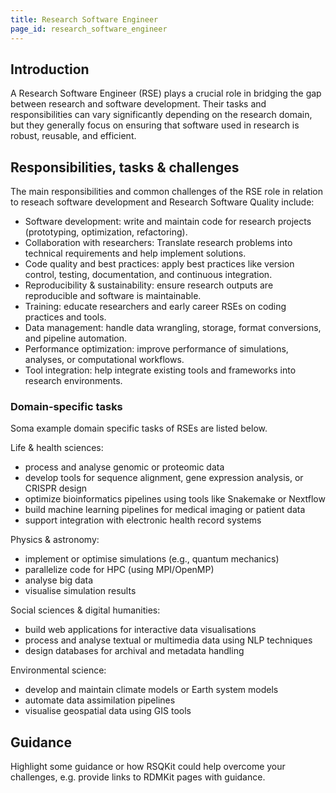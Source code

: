 ```yaml
---
title: Research Software Engineer
page_id: research_software_engineer
---
```



## Introduction

A Research Software Engineer (RSE) plays a crucial role in bridging the gap between research and software development. 
Their tasks and responsibilities can vary significantly depending on the research domain, but they generally focus on ensuring that software used in research is robust, reusable, and efficient.


## Responsibilities, tasks & challenges

The main responsibilities and common challenges of the RSE role in relation to reseach software development and Research Software Quality include:

- Software development: write and maintain code for research projects (prototyping, optimization, refactoring).
- Collaboration with researchers: Translate research problems into technical requirements and help implement solutions.
- Code quality and best practices: apply best practices like version control, testing, documentation, and continuous integration.
- Reproducibility & sustainability: ensure research outputs are reproducible and software is maintainable.
- Training: educate researchers and early career RSEs on coding practices and tools.
- Data management: handle data wrangling, storage, format conversions, and pipeline automation.
- Performance optimization: improve performance of simulations, analyses, or computational workflows.
- Tool integration: help integrate existing tools and frameworks into research environments.

### Domain-specific tasks

Soma example domain specific tasks of RSEs are listed below.

Life & health sciences:

- process and analyse genomic or proteomic data
- develop tools for sequence alignment, gene expression analysis, or CRISPR design
- optimize bioinformatics pipelines using tools like Snakemake or Nextflow
- build machine learning pipelines for medical imaging or patient data
- support integration with electronic health record systems

Physics & astronomy:

- implement or optimise simulations (e.g., quantum mechanics)
- parallelize code for HPC (using MPI/OpenMP)
- analyse big data
- visualise simulation results

Social sciences & digital humanities:

- build web applications for interactive data visualisations
- process and analyse textual or multimedia data using NLP techniques
- design databases for archival and metadata handling

Environmental science:

- develop and maintain climate models or Earth system models
- automate data assimilation pipelines
- visualise geospatial data using GIS tools


## Guidance

Highlight some guidance or how RSQKit could help overcome your challenges, e.g. provide links to RDMKit pages with guidance.

